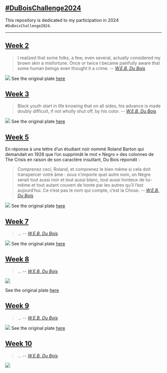 ## [#DuBoisChallenge2024](https://github.com/ajstarks/dubois-data-portraits/tree/master/challenge/2024)

This repository is dedicated to my participation in 2024 `#DuBoisChallenge2024`.


------------------------------- 

## [Week 2](./challenge02)

> I realized that some folks, a few, even several, actually considered my brown skin a misfortune. Once or twice I became painfully aware that some human beings even thought it a crime. 
> -- <cite>[W.E.B. Du Bois](https://penntoday.upenn.edu/news/times-and-life-web-du-bois-penn)</cite>

![](./challenge02/plate_w2.png)
See the original plate [here](challenge02/original-plate-12.jpg)

## [Week 3](./challenge03)

> Black youth start in life knowing that on all sides, his advance is made doubly difficult, if not wholly shut off, by his color.
> -- <cite>[W.E.B. Du Bois](https://penntoday.upenn.edu/news/times-and-life-web-du-bois-penn)</cite>


![](./challenge03/plate_w3.png)
See the original plate [here](challenge03/original-plate-19.jpg)

## [Week 5](./challenge05)

En réponse à une lettre d’un étudiant noir nommé Roland Barton qui demandait en 1928 que l’on supprimât le mot « Negro » des colonnes de The Crisis en raison de son caractère insultant, Du Bois répondit :

> Comprenez ceci, Roland, et comprenez le bien même si cela doit transpercer votre âme : sous n’importe quel autre nom, un Nègre serait tout aussi noir et tout aussi blanc, tout aussi honteux de lui-même et tout autant couvert de honte par les autres qu’il l’est aujourd’hui. Ce n’est pas le nom qui compte, c’est la Chose.
> -- <cite>[W.E.B. Du Bois](https://www.cairn.info/revue-raisons-politiques-2006-1-page-97.htm#no50)</cite>

![](./challenge05/plate_w5.png)
See the original plate [here](challenge05/original-plate-13.jpg)

## [Week 7](./challenge07)

> ...
> -- <cite>[W.E.B. Du Bois]()</cite>

![](./challenge07/plate_w7.png)
See the original plate [here](challenge07/original-plate-47.jpg)

## [Week 8](./challenge08)

> ...
> -- <cite>[W.E.B. Du Bois]()</cite>

![](./challenge08/plate_w8.svg)

See the original plate [here](challenge08/original-plate-50.jpg)

## [Week 9](./challenge09)

> ...
> -- <cite>[W.E.B. Du Bois]()</cite>

![](./challenge09/plate_w9.png)
See the original plate [here](challenge09/original-plate-51.jpg)

## [Week 10](./challenge10)

> ...
> -- <cite>[W.E.B. Du Bois]()</cite>

![](./challenge08/plate_w10.svg)